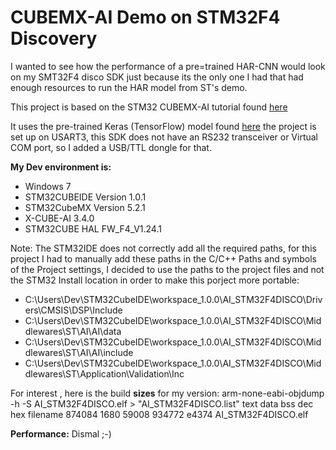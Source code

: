 # CUBEMX-AI Demo on STM32F4 Discovery

I wanted to see how the performance of a pre=trained HAR-CNN would look on my SMT32F4 disco SDK just because its the only one I had that had enough resources to run the HAR model from ST's demo.

This project is based on the STM32 CUBEMX-AI tutorial found  [here](https://www.youtube.com/watch?v=grgNXdkmzzQ&list=PLnMKNibPkDnG9IC5Nl9vJg1CKMAO1kODW&index=7&t=0s)

It uses the pre-trained Keras (TensorFlow) model found [here](https://github.com/Shahnawax/HAR-CNN-Keras/blob/master/model.h5)
the project is set up on USART3, this SDK does not have an RS232 transceiver or Virtual COM port, so I added a USB/TTL dongle for that.

**My Dev environment is:**
* Windows 7
* STM32CUBEIDE Version 1.0.1
* STM32CubeMX Version 5.2.1
* X-CUBE-AI 3.4.0
* STM32CUBE HAL FW_F4_V1.24.1

Note: The STM32IDE does not correctly add all the required paths, for this project I had to manually add these paths in the C/C++ Paths and symbols of the Project settings, I decided to use the paths to the project files and not the STM32 Install location in order to make this porject more portable:

* C:\Users\Dev\STM32CubeIDE\workspace_1.0.0\AI_STM32F4DISCO\Drivers\CMSIS\DSP\Include
* C:\Users\Dev\STM32CubeIDE\workspace_1.0.0\AI_STM32F4DISCO\Middlewares\ST\AI\AI\data
* C:\Users\Dev\STM32CubeIDE\workspace_1.0.0\AI_STM32F4DISCO\Middlewares\ST\AI\AI\include
* C:\Users\Dev\STM32CubeIDE\workspace_1.0.0\AI_STM32F4DISCO\Middlewares\ST\Application\Validation\Inc

For interest , here is the build **sizes** for my version:
arm-none-eabi-objdump -h -S  AI_STM32F4DISCO.elf  > "AI_STM32F4DISCO.list"
   text	   data	    bss	    dec	    hex	filename
 874084	   1680	  59008	 934772	  e4374	AI_STM32F4DISCO.elf
 
 **Performance:** Dismal ;-)











